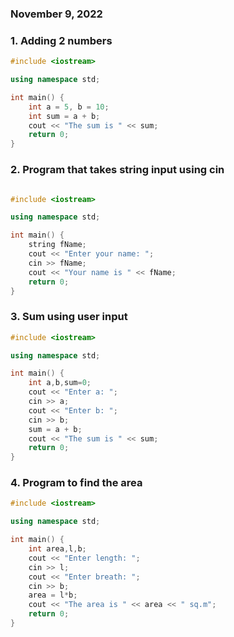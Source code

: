 ### November 9, 2022


### 1. Adding 2 numbers 
```cpp
#include <iostream>

using namespace std;

int main() {
    int a = 5, b = 10;
    int sum = a + b;
    cout << "The sum is " << sum;
    return 0;
}
```


### 2. Program that takes string input using cin
```cpp

#include <iostream>

using namespace std;

int main() {
    string fName;
    cout << "Enter your name: ";
    cin >> fName;
    cout << "Your name is " << fName;
    return 0;
}
```

### 3. Sum using user input

```cpp
#include <iostream>

using namespace std;

int main() {
    int a,b,sum=0;
    cout << "Enter a: ";
    cin >> a;
    cout << "Enter b: ";
    cin >> b;
    sum = a + b;
    cout << "The sum is " << sum;
    return 0;
}
```

### 4. Program to find the area

```cpp
#include <iostream>

using namespace std;

int main() {
    int area,l,b;
    cout << "Enter length: ";
    cin >> l;
    cout << "Enter breath: ";
    cin >> b;
    area = l*b;
    cout << "The area is " << area << " sq.m";
    return 0;
}
```


